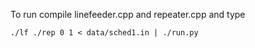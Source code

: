 To run compile linefeeder.cpp and repeater.cpp and type
```
./lf ./rep 0 1 < data/sched1.in | ./run.py
```

